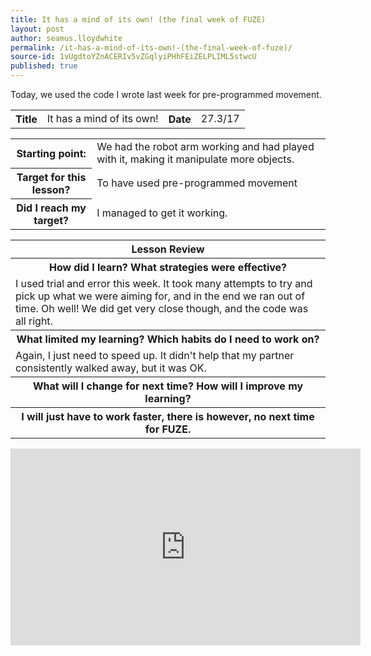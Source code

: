 ```yaml
---
title: It has a mind of its own! (the final week of FUZE)
layout: post
author: seamus.lloydwhite
permalink: /it-has-a-mind-of-its-own!-(the-final-week-of-fuze)/
source-id: 1vUgdtoYZnACERIv5vZGqlyiPHhFEiZELPLIML5stwcU
published: true
---
```

Today, we used the code I wrote last week for pre-programmed movement.

<table>
  <tr>
    <th>Title</th>
    <td>It has a mind of its own!</td>
    <th>Date</th>
    <td>27.3/17</td>
  </tr>
</table>


<table>
  <tr>
    <th>Starting point:</th>
    <td>We had the robot arm working and had played with it, making it manipulate more objects.</td>
  </tr>
  <tr>
    <th>Target for this lesson?</th>
    <td>To have used pre-programmed movement</td>
  </tr>
  <tr>
    <th>Did I reach my target? </th>
    <td>I managed to get it working.</td>
  </tr>
</table>


<table>
  <tr>
    <th>Lesson Review</th>
  </tr>
  <tr>
    <th>How did I learn? What strategies were effective? </th>
  </tr>
  <tr>
    <td>I used trial and error this week. It took many attempts to try and pick up what we were aiming for, and in the end we ran out of time. Oh well! We did get very close though, and the code was all right.</td>
  </tr>
  <tr>
    <th>What limited my learning? Which habits do I need to work on? </th>
  </tr>
  <tr>
    <td>Again, I just need to speed up. It didn't help that my partner consistently walked away, but it was OK.</td>
  </tr>
  <tr>
    <th>What will I change for next time? How will I improve my learning?</th>
  </tr>
  <tr>
    <th>I will just have to work faster, there is however, no next time for FUZE.</th>
  </tr>
</table>

<iframe width="560" height="315" src="https://www.youtube.com/embed/19hZ6yTh5MQ" frameborder="0" allowfullscreen></iframe>
